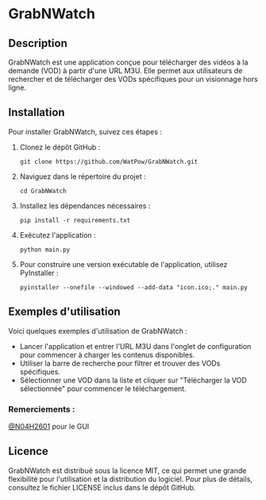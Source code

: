 # GrabNWatch

## Description
GrabNWatch est une application conçue pour télécharger des vidéos à la demande (VOD) à partir d'une URL M3U. Elle permet aux utilisateurs de rechercher et de télécharger des VODs spécifiques pour un visionnage hors ligne.

## Installation
Pour installer GrabNWatch, suivez ces étapes :

1. Clonez le dépôt GitHub :
   ```
   git clone https://github.com/WatPow/GrabNWatch.git
   ```
2. Naviguez dans le répertoire du projet :
   ```
   cd GrabNWatch
   ```
3. Installez les dépendances nécessaires :
   ```
   pip install -r requirements.txt
   ```
4. Exécutez l'application :
   ```
   python main.py
   ```
5. Pour construire une version exécutable de l'application, utilisez PyInstaller :
   ```
   pyinstaller --onefile --windowed --add-data "icon.ico;." main.py
   ```

## Exemples d'utilisation
Voici quelques exemples d'utilisation de GrabNWatch :

- Lancer l'application et entrer l'URL M3U dans l'onglet de configuration pour commencer à charger les contenus disponibles.
- Utiliser la barre de recherche pour filtrer et trouver des VODs spécifiques.
- Sélectionner une VOD dans la liste et cliquer sur "Télécharger la VOD sélectionnée" pour commencer le téléchargement.

### Remerciements :
[@N04H2601](https://github.com/N04H2601) pour le GUI

## Licence
GrabNWatch est distribué sous la licence MIT, ce qui permet une grande flexibilité pour l'utilisation et la distribution du logiciel. Pour plus de détails, consultez le fichier LICENSE inclus dans le dépôt GitHub.

